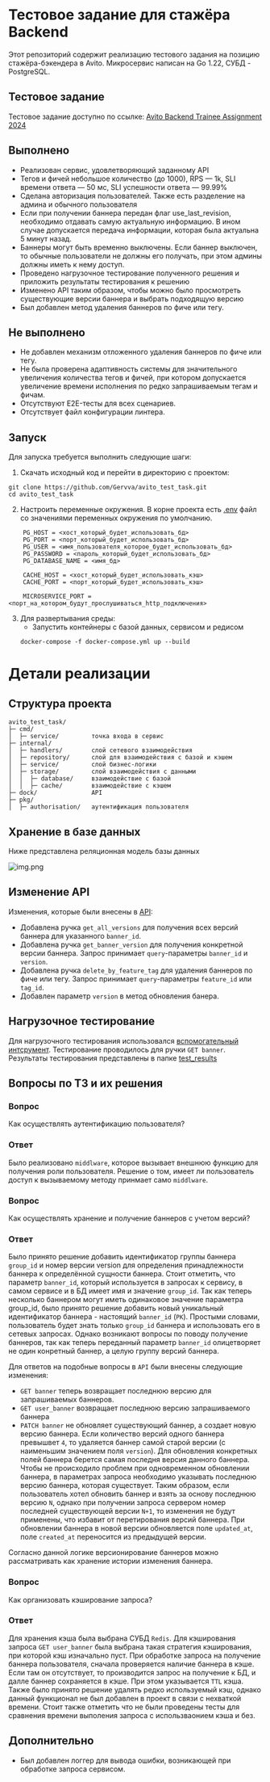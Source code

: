 # Тестовое задание для стажёра Backend

Этот репозиторий содержит реализацию тестового задания на позицию стажёра-бэкендера в Avito. Микросервис написан на Go 1.22, СУБД - PostgreSQL.

## Тестовое задание

Тестовое задание доступно по ссылке: [Avito Backend Trainee Assignment 2024](https://github.com/avito-tech/backend-trainee-assignment-2024)

## Выполнено 
- Реализован сервис, удовлетворяющий заданному API
- Тегов и фичей небольшое количество (до 1000), RPS — 1k, SLI времени ответа — 50 мс, SLI успешности ответа — 99.99%
- Сделана авторизация пользователей. Также есть разделение на админа и обычного пользователя
- Eсли при получении баннера передан флаг use_last_revision, необходимо отдавать самую актуальную информацию. В ином случае допускается передача информации, которая была актуальна 5 минут назад.
- Баннеры могут быть временно выключены. Если баннер выключен, то обычные пользователи не должны его получать, при этом админы должны иметь к нему доступ.
- Проведено нагрузочное тестирование полученного решения и приложить результаты тестирования к решению
- Изменено API таким образом, чтобы можно было просмотреть существующие версии баннера и выбрать подходящую версию
- Был добавлен метод удаления баннеров по фиче или тегу.


## Не выполнено

- Не добавлен механизм отложенного удаления баннеров по фиче или тегу.
- Не была проверена адаптивность системы для значительного увеличения количества тегов и фичей, при котором допускается увеличение времени исполнения по редко запрашиваемым тегам и фичам.
- Отсутствуют E2E-тесты для всех сценариев.
- Отсутствует файл конфигурации линтера.

## Запуск

Для запуска требуется выполнить следующие шаги:

1. Скачать исходный код и перейти в директорию с проектом:
```text
git clone https://github.com/Gervva/avito_test_task.git
cd avito_test_task
```
2. Настроить переменные окружения. В корне проекта есть [.env](.env) файл со значениями переменных окружения по умолчанию.
```text
    PG_HOST = <хост_который_будет_использовать_бд>
    PG_PORT = <порт_который_будет_использовать_бд>
    PG_USER = <имя_пользователя_которое_будет_использовать_бд>
    PG_PASSWORD = <пароль_который_будет_использовать_бд>
    PG_DATABASE_NAME = <имя_бд>

    CACHE_HOST = <хост_который_будет_использовать_кэш>
    CACHE_PORT = <порт_который_будет_использовать_кэш>

    MICROSERVICE_PORT = <порт_на_котором_будут_прослушиваться_http_подключения>
```

3. Для развертывания среды:
    + Запустить контейнеры с базой данных, сервисом и редисом
   ```
   docker-compose -f docker-compose.yml up --build 
   ```

# Детали реализации

## Структура проекта
```
avito_test_task/     
├─ cmd/
│  ├─ service/         точка входа в сервис
├─ internal/   
│  ├─ handlers/        слой сетевого взаимодействия
│  ├─ repository/      слой для взаимодействия с базой и кэшем
│  ├─ service/         слой бизнес-логики
│  ├─ storage/         слой взаимодействия с данными
│  │  ├─ database/     взаимодействие с базой
│  │  ├─ cache/        взаимодействие с кэшем
├─ dock/               API
├─ pkg/
│  ├─ authorisation/   аутентификация пользователя
```

## Хранение в базе данных
Ниже представлена реляционная модель базы данных

![img.png](relation_model.png)

## Изменение API 

Изменения, которые были внесены в [API](docs/api.yaml):

+ Добавлена ручка `get_all_versions` для получения всех версий баннера для указанного `banner_id`.
+ Добавлена ручка `get_banner_version` для получения конкретной версии баннера. Запрос принимает `query`-параметры `banner_id` и `version`.
+ Добавлена ручка `delete_by_feature_tag` для удаления баннеров по фиче или тегу. Запрос принимает `query`-параметры `feature_id` или `tag_id`.
+ Добавлен параметр `version` в метод обновления банера.

## Нагрузочное тестирование

Для нагрузочного тестирования использовался [вспомогательный интсрумент](https://github.com/linkxzhou/http_bench). Тестирование проводилось для ручки `GET banner`. Результаты тестирования представлены в папке [test_results](test_results)

## Вопросы по ТЗ и их решения

### Вопрос

Как осуществлять аутентификацию пользователя?

### Ответ

Было реализовано `middlware`, которое вызывает внешнюю функцию для получения роли пользователя. Решение о том, имеет ли пользователь доступ к вызываемому методу принмает само `middlware`.

### Вопрос

Как осуществлять хранение и получение баннеров с учетом версий?

### Ответ

Было принято решение добавить идентификатор группы баннера `group_id` и номер версии version для определения принадлежности баннера к определённой сущности баннера. Стоит отметить, что параметр `banner_id`, который используется в запросах к сервису, в самом сервисе и в БД имеет имя и значение `group_id`. Так как теперь несколько баннером могут иметь одинаковое значение параметра group_id, было принято решение добавить новый уникальный идентификатор баннера - настоящий `banner_id` (`PK`).
Простыми словами, пользователь будет знать только `group_id` баннера и использовать его в сетевых запросах. Однако возникают вопросы по поводу получение баннеров, так как теперь переданный параметр `banner_id` олицетворяет не один конретный баннер, а целую группу версий баннера.

Для ответов на подобные вопросы в `API` были внесены следующие изменения:
- `GET banner` теперь возвращает последнюю версию для запрашиваемых баннеров.
- `GET user_banner` возвращает последнюю версию запрашиваемого баннера
- `PATCH banner` не обновляет существующий баннер, а создает новую версию баннера. Если количество версий одного баннера превышвет `4`, то удаляется баннер самой старой версии (с наименьшим значением поля `version`). Для обновления конкретных полей баннера берется самая последня версия данного баннера. Чтобы не происходило проблем при одновременном обновлении баннера, в параметрах запроса необходимо указывать последнюю версию баннера, которая существует. Таким образом, если пользователь хотел обновить баннер и взять за основу последнюю версию `N`, однако при получении запроса сервером номер последней существующей версии `N+1`, то изменения не будут применены, что избавит от перетирования версий баннера. При обновлении баннера в новой версии обновляется поле `updated_at`, поле `created_at` переносится из предыдущей версии.

Согласно данной логике версионирование баннеров можно рассматривать как хранение истории изменения баннера.

### Вопрос

Как организовать кэширование запроса?

### Ответ

Для хранения кэша была выбрана СУБД `Redis`.
Для кэширования запроса `GET user_banner` была выбрана такая стратегия кэширования, при которой кэш изначально пуст. При обработке запроса на получение баннера пользователя, сначала проверяется наличие баннера в кэше. Если там он отсутствует, то производится запрос на получение к БД, и далле баннер сохраняется в кэше. При этом указывается `TTL` кэша.
Также было принято решение удалять редко используемый кэш, однако данный функционал не был добавлен в проект в связи с нехваткой времени. Стоит также отметить что не были проведены тесты для сравнения времени выполения запроса с использваонием кэша и без.

## Дополнительно

- Был добавлен логгер для вывода ошибки, возникающей при обработке запроса сервисом.